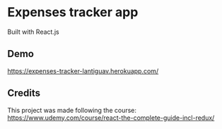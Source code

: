 # Expenses tracker app
Built with React.js

## Demo
https://expenses-tracker-lantiguav.herokuapp.com/

## Credits
This project was made following the course: https://www.udemy.com/course/react-the-complete-guide-incl-redux/